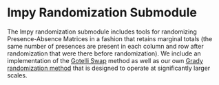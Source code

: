# lmpy Randomization Submodule

The lmpy randomization submodule includes tools for randomizing Presence-Absence
Matrices in a fashion that retains marginal totals (the same number of presences are
present in each column and row after randomization that were there before
randomization).  We include an implementation of the [Gotelli Swap](./swap.py) method
as well as our own [Grady randomization method](./grady.py) that is designed to operate
at significantly larger scales.
